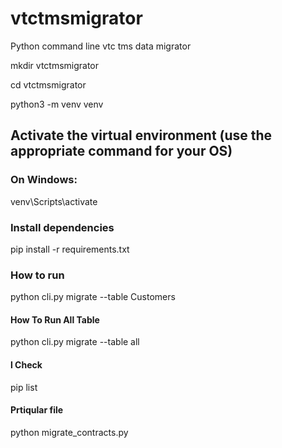 # vtctmsmigrator
Python command line vtc tms data migrator

mkdir vtctmsmigrator

cd vtctmsmigrator

python3 -m venv venv

## Activate the virtual environment (use the appropriate command for your OS)

### On Windows:
venv\Scripts\activate
### Install dependencies
pip install -r requirements.txt
### How to run
python cli.py migrate --table Customers
#### How To Run All Table 
python cli.py migrate --table all
#### l Check
pip list
#### Prtiqular file 
python migrate_contracts.py


